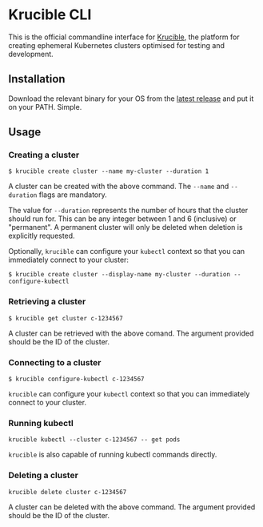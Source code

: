 Krucible CLI
============

This is the official commandline interface for
[Krucible](https://usekrucible.com), the platform for creating ephemeral
Kubernetes clusters optimised for testing and development.

Installation
------------

Download the relevant binary for your OS from the [latest
release](https://github.com/Krucible/krucible-cli/releases/latest) and put it
on your PATH. Simple.

Usage
-----

### Creating a cluster
```
$ krucible create cluster --name my-cluster --duration 1
```
A cluster can be created with the above command. The `--name` and `--duration`
flags are mandatory.

The value for `--duration` represents the number of hours that the cluster
should run for. This can be any integer between 1 and 6 (inclusive) or
"permanent". A permanent cluster will only be deleted when deletion is
explicitly requested.

Optionally, `krucible` can configure your `kubectl` context so that you can
immediately connect to your cluster:
```
$ krucible create cluster --display-name my-cluster --duration --configure-kubectl
```

### Retrieving a cluster
```
$ krucible get cluster c-1234567
```
A cluster can be retrieved with the above comand. The argument provided should
be the ID of the cluster.

### Connecting to a cluster
```
$ krucible configure-kubectl c-1234567
```
`krucible` can configure your `kubectl` context so that you can immediately
connect to your cluster.

### Running kubectl
```
krucible kubectl --cluster c-1234567 -- get pods
```
`krucible` is also capable of running kubectl commands directly.

### Deleting a cluster
```
krucible delete cluster c-1234567
```
A cluster can be deleted with the above command. The argument provided should
be the ID of the cluster.
